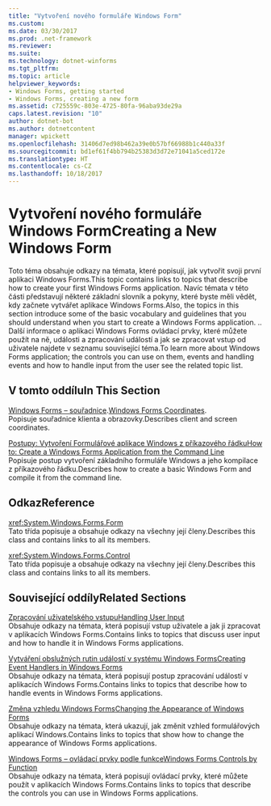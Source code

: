 ```yaml
---
title: "Vytvoření nového formuláře Windows Form"
ms.custom: 
ms.date: 03/30/2017
ms.prod: .net-framework
ms.reviewer: 
ms.suite: 
ms.technology: dotnet-winforms
ms.tgt_pltfrm: 
ms.topic: article
helpviewer_keywords:
- Windows Forms, getting started
- Windows Forms, creating a new form
ms.assetid: c725559c-803e-4725-80fa-96aba93de29a
caps.latest.revision: "10"
author: dotnet-bot
ms.author: dotnetcontent
manager: wpickett
ms.openlocfilehash: 31406d7ed98b462a39e0b57bf66988b1c440a33f
ms.sourcegitcommit: bd1ef61f4bb794b25383d3d72e71041a5ced172e
ms.translationtype: HT
ms.contentlocale: cs-CZ
ms.lasthandoff: 10/18/2017
---
```

# <a name="creating-a-new-windows-form"></a><span data-ttu-id="2f3c8-102">Vytvoření nového formuláře Windows Form</span><span class="sxs-lookup"><span data-stu-id="2f3c8-102">Creating a New Windows Form</span></span>
<span data-ttu-id="2f3c8-103">Toto téma obsahuje odkazy na témata, které popisují, jak vytvořit svoji první aplikaci Windows Forms.</span><span class="sxs-lookup"><span data-stu-id="2f3c8-103">This topic contains links to topics that describe how to create your first Windows Forms application.</span></span> <span data-ttu-id="2f3c8-104">Navíc témata v této části představují některé základní slovník a pokyny, které byste měli vědět, kdy začnete vytvářet aplikace Windows Forms.</span><span class="sxs-lookup"><span data-stu-id="2f3c8-104">Also, the topics in this section introduce some of the basic vocabulary and guidelines that you should understand when you start to create a Windows Forms application.</span></span> <span data-ttu-id="2f3c8-105">.</span><span class="sxs-lookup"><span data-stu-id="2f3c8-105">.</span></span> <span data-ttu-id="2f3c8-106">Další informace o aplikaci Windows Forms ovládací prvky, které můžete použít na ně, události a zpracování událostí a jak se zpracovat vstup od uživatele najdete v seznamu související téma.</span><span class="sxs-lookup"><span data-stu-id="2f3c8-106">To learn more about Windows Forms application; the controls you can use on them, events and handling events and how to handle input from the user see the related topic list.</span></span>  
  
## <a name="in-this-section"></a><span data-ttu-id="2f3c8-107">V tomto oddílu</span><span class="sxs-lookup"><span data-stu-id="2f3c8-107">In This Section</span></span>  
 <span data-ttu-id="2f3c8-108">[Windows Forms – souřadnice](../../../docs/framework/winforms/windows-forms-coordinates.md).</span><span class="sxs-lookup"><span data-stu-id="2f3c8-108">[Windows Forms Coordinates](../../../docs/framework/winforms/windows-forms-coordinates.md).</span></span>  
 <span data-ttu-id="2f3c8-109">Popisuje souřadnice klienta a obrazovky.</span><span class="sxs-lookup"><span data-stu-id="2f3c8-109">Describes client and screen coordinates.</span></span>  
  
 [<span data-ttu-id="2f3c8-110">Postupy: Vytvoření Formulářové aplikace Windows z příkazového řádku</span><span class="sxs-lookup"><span data-stu-id="2f3c8-110">How to: Create a Windows Forms Application from the Command Line</span></span>](../../../docs/framework/winforms/how-to-create-a-windows-forms-application-from-the-command-line.md)  
 <span data-ttu-id="2f3c8-111">Popisuje postup vytvoření základního formuláře Windows a jeho kompilace z příkazového řádku.</span><span class="sxs-lookup"><span data-stu-id="2f3c8-111">Describes how to create a basic Windows Form and compile it from the command line.</span></span>  
  
## <a name="reference"></a><span data-ttu-id="2f3c8-112">Odkaz</span><span class="sxs-lookup"><span data-stu-id="2f3c8-112">Reference</span></span>  
 <xref:System.Windows.Forms.Form>  
 <span data-ttu-id="2f3c8-113">Tato třída popisuje a obsahuje odkazy na všechny její členy.</span><span class="sxs-lookup"><span data-stu-id="2f3c8-113">Describes this class and contains links to all its members.</span></span>  
  
 <xref:System.Windows.Forms.Control>  
 <span data-ttu-id="2f3c8-114">Tato třída popisuje a obsahuje odkazy na všechny její členy.</span><span class="sxs-lookup"><span data-stu-id="2f3c8-114">Describes this class and contains links to all its members.</span></span>  
  
## <a name="related-sections"></a><span data-ttu-id="2f3c8-115">Související oddíly</span><span class="sxs-lookup"><span data-stu-id="2f3c8-115">Related Sections</span></span>  
 [<span data-ttu-id="2f3c8-116">Zpracování uživatelského vstupu</span><span class="sxs-lookup"><span data-stu-id="2f3c8-116">Handling User Input</span></span>](../../../docs/framework/winforms/controls/handling-user-input.md)  
 <span data-ttu-id="2f3c8-117">Obsahuje odkazy na témata, která popisují vstup uživatele a jak ji zpracovat v aplikacích Windows Forms.</span><span class="sxs-lookup"><span data-stu-id="2f3c8-117">Contains links to topics that discuss user input and how to handle it in Windows Forms applications.</span></span>  
  
 [<span data-ttu-id="2f3c8-118">Vytváření obslužných rutin událostí v systému Windows Forms</span><span class="sxs-lookup"><span data-stu-id="2f3c8-118">Creating Event Handlers in Windows Forms</span></span>](../../../docs/framework/winforms/creating-event-handlers-in-windows-forms.md)  
 <span data-ttu-id="2f3c8-119">Obsahuje odkazy na témata, která popisují postup zpracování událostí v aplikacích Windows Forms.</span><span class="sxs-lookup"><span data-stu-id="2f3c8-119">Contains links to topics that describe how to handle events in Windows Forms applications.</span></span>  
  
 [<span data-ttu-id="2f3c8-120">Změna vzhledu Windows Forms</span><span class="sxs-lookup"><span data-stu-id="2f3c8-120">Changing the Appearance of Windows Forms</span></span>](../../../docs/framework/winforms/changing-the-appearance-of-windows-forms.md)  
 <span data-ttu-id="2f3c8-121">Obsahuje odkazy na témata, která ukazují, jak změnit vzhled formulářových aplikací Windows.</span><span class="sxs-lookup"><span data-stu-id="2f3c8-121">Contains links to topics that show how to change the appearance of Windows Forms applications.</span></span>  
  
 [<span data-ttu-id="2f3c8-122">Windows Forms – ovládací prvky podle funkce</span><span class="sxs-lookup"><span data-stu-id="2f3c8-122">Windows Forms Controls by Function</span></span>](../../../docs/framework/winforms/controls/windows-forms-controls-by-function.md)  
 <span data-ttu-id="2f3c8-123">Obsahuje odkazy na témata, která popisují ovládací prvky, které můžete použít v aplikacích Windows Forms.</span><span class="sxs-lookup"><span data-stu-id="2f3c8-123">Contains links to topics that describe the controls you can use in Windows Forms applications.</span></span>
